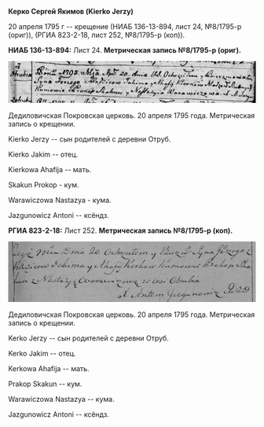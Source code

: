**Керко Сергей Якимов (Kierko Jerzy)**

20 апреля 1795 г -- крещение (НИАБ 136-13-894, лист 24, №8/1795-р
(ориг)), (РГИА 823-2-18, лист 252, №8/1795-р (коп)).

**НИАБ 136-13-894:** Лист 24. **Метрическая запись №8/1795-р (ориг).**

![](./media/4f4edb2909ebb0c99833d44db679253d15ea452a.png)

Дедиловичская Покровская церковь. 20 апреля 1795 года. Метрическая
запись о крещении.

Kierko Jerzy -- сын родителей с деревни Отруб.

Kierko Jakim -- отец.

Kierkowa Ahafija -- мать.

Skakun Prokop - кум.

Warawiczowa Nastazya - кума.

Jazgunowicz Antoni -- ксёндз.

**РГИА 823-2-18:** Лист 252. **Метрическая запись №8/1795-р (коп).**

![](./media/2834541a3fc771b57ddc0287d7b8912d57f17c30.png)

Дедиловичская Покровская церковь. 20 апреля 1795 года. Метрическая
запись о крещении.

Kerko Jerzy -- сын родителей с деревни Отруб.

Kerko Jakim -- отец.

Kerkowa Ahafija -- мать.

Prakop Skаkun -- кум.

Warawiczowa Nastazya -- кума.

Jazgunowicz Antoni -- ксёндз.
